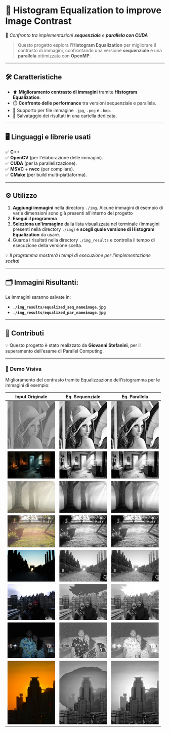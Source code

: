 # 🎨 **Histogram Equalization to improve Image Contrast**
🚀 *Confronto tra implementazioni **sequenziale** e **parallela con CUDA***

> Questo progetto esplora l'**Histogram Equalization** per migliorare il contrasto di immagini, confrontando una versione **sequenziale** e una **parallela** ottimizzata con **OpenMP**.

---

## 🛠️ **Caratteristiche**
- ⬆️ **Miglioramento contrasto di immagini** tramite **Histogram Equalization**.
- ⏱️ **Confronto delle performance** tra versioni sequenziale e parallela.
- 📁 Supporto per file immagine `.jpg`, `.png` e `.bmp`.
- 💾 Salvataggio dei risultati in una cartella dedicata.

---

## 🖥️ **Linguaggi e librerie usati**
✅ **C++**  
✅ **OpenCV** (per l'elaborazione delle immagini).  
✅ **CUDA** (per la parallelizzazione).  
✅ **MSVC** + **nvcc** (per compilare).  
✅ **CMake** (per build multi-piattaforma).

---

## ⚙️ **Utilizzo**
1. **Aggiungi immagini** nella directory `./img`. Alcune immagini di esempio di varie dimensioni sono già presenti all'interno del progetto
2. **Esegui il programma**
3. **Seleziona un'immagine** dalla lista visualizzata nel terminale (immagini presenti nella directory `./img`) e **scegli quale versione di Histogram Equalization** da usare.
4. Guarda i risultati nella directory `./img_results` e controlla il tempo di esecuzione della versione scelta.

💡 *Il programma mostrerà i tempi di esecuzione per l'implementazione scelta!*

---

## 🗂️ **Immagini Risultanti:**
Le immagini saranno salvate in:
- **`./img_results/equalized_seq_nameimage.jpg`**
- **`./img_results/equalized_par_nameimage.jpg`**

---

## 🎉 **Contributi**
💡 Questo progetto è stato realizzato da **Giovanni Stefanini**, per il superamento dell'esame di Parallel Computing.

---

### 👀 **Demo Visiva**
Miglioramento del contrasto tramite Equalizzazione dell'istogramma per le immagini di esempio:

| **Input Originale**                                                                | **Eq. Sequenziale**                                                                                      | **Eq. Parallela**                                                                                          |  
|------------------------------------------------------------------------------------|----------------------------------------------------------------------------------------------------------|------------------------------------------------------------------------------------------------------------|  
| <img src="./cmake-build-debug-visual-studio/img/1_low_contrast.png" width="150"/>  | <img src="./cmake-build-debug-visual-studio/img_results/equalized_seq_1_low_contrast.png" width="150"/>  | <img src="./cmake-build-debug-visual-studio/img_results/equalized_cuda_1_low_contrast.png" width="150"/>   |  
| <img src="./cmake-build-debug-visual-studio/img/2_dark_indoor.jpg" width="150"/>   | <img src="./cmake-build-debug-visual-studio/img_results/equalized_seq_2_dark_indoor.jpg" width="150"/>   | <img src="./cmake-build-debug-visual-studio/img_results/equalized_cuda_2_dark_indoor.jpg" width="150"/>    |  
| <img src="./cmake-build-debug-visual-studio/img/3_foggy.jpg" width="150"/>         | <img src="./cmake-build-debug-visual-studio/img_results/equalized_seq_3_foggy.jpg" width="150"/>         | <img src="./cmake-build-debug-visual-studio/img_results/equalized_cuda_3_foggy.jpg" width="150"/>          |
| <img src="./cmake-build-debug-visual-studio/img/4_overexposed.jpg" width="150"/>   | <img src="./cmake-build-debug-visual-studio/img_results/equalized_seq_4_overexposed.jpg" width="150"/>   | <img src="./cmake-build-debug-visual-studio/img_results/equalized_cuda_4_overexposed.jpg" width="150"/>    |  
| <img src="./cmake-build-debug-visual-studio/img/5_underexposed.jpg" width="150"/>  | <img src="./cmake-build-debug-visual-studio/img_results/equalized_seq_5_underexposed.jpg" width="150"/>  | <img src="./cmake-build-debug-visual-studio/img_results/equalized_cuda_5_underexposed.jpg" width="150"/>   |  
| <img src="./cmake-build-debug-visual-studio/img/6_overexposed2.JPG" width="150"/>  | <img src="./cmake-build-debug-visual-studio/img_results/equalized_seq_6_overexposed2.JPG" width="150"/>  | <img src="./cmake-build-debug-visual-studio/img_results/equalized_cuda_6_overexposed2.JPG" width="150"/>   |
| <img src="./cmake-build-debug-visual-studio/img/7_underexposed2.JPG" width="150"/> | <img src="./cmake-build-debug-visual-studio/img_results/equalized_seq_7_underexposed2.JPG" width="150"/> | <img src="./cmake-build-debug-visual-studio/img_results/equalized_cuda_7_underexposed2.JPG" width="150"/>  |
| <img src="./cmake-build-debug-visual-studio/img/8_highresolution.jpg" width="150"/> | <img src="./cmake-build-debug-visual-studio/img_results/equalized_seq_8_highresolution.jpg" width="150"/> | <img src="./cmake-build-debug-visual-studio/img_results/equalized_cuda_8_highresolution.jpg" width="150"/> |

